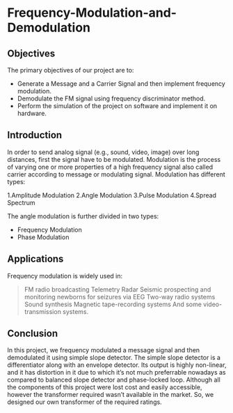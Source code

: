 # Frequency-Modulation-and-Demodulation

## Objectives

The primary objectives of our project are to: 

- Generate a Message and a Carrier Signal and then implement frequency modulation.
- Demodulate the FM signal using frequency discriminator method.
- Perform the simulation of the project on software and implement it on hardware.


## Introduction

In order to send analog signal (e.g., sound, video, image) over long distances, first the signal have to be modulated. Modulation is the process of varying one or more properties of a high frequency signal also called carrier according to message or modulating signal. Modulation has different types:

1.Amplitude Modulation
2.Angle Modulation
3.Pulse Modulation
4.Spread Spectrum

The angle modulation is further divided in two types:

- Frequency Modulation
- Phase Modulation

## Applications

Frequency modulation is widely used in:

> FM radio broadcasting
> Telemetry
> Radar
> Seismic prospecting and monitoring newborns for seizures via EEG
> Two-way radio systems
> Sound synthesis
> Magnetic tape-recording systems
 And some video-transmission systems.


## Conclusion

In this project, we frequency modulated a message signal and then demodulated it using simple slope detector. The simple slope detector is a differentiator along with an envelope detector. Its output is highly non-linear, and it has distortion in it due to which it’s not much preferrable nowadays as compared to balanced slope detector and phase-locked loop. Although all the components of this project were lost cost and easily accessible, however the transformer required wasn’t available in the market. So, we designed our own transformer of the required ratings. 
